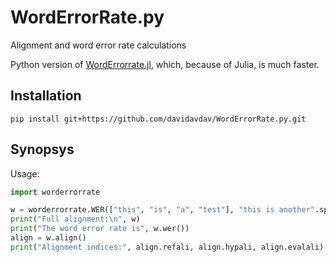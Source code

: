 # WordErrorRate.py
Alignment and word error rate calculations

Python version of [WordErrorrate.jl](https://github.com/davidavdav/WordErrorRate.jl), which, because of Julia, is much faster. 

## Installation

```
pip install git+https://github.com/davidavdav/WordErrorRate.py.git
```

## Synopsys

Usage:
```python
import worderrorrate

w = worderrorrate.WER(["this", "is", "a", "test"], "this is another".split()])
print("Full alignment:\n", w)
print("The word error rate is", w.wer())
align = w.align()
print("Alignment indices:", align.refali, align.hypali, align.evalali)
```
